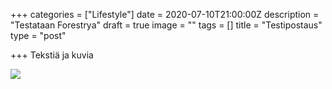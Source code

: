 +++
categories = ["Lifestyle"]
date = 2020-07-10T21:00:00Z
description = "Testataan Forestrya"
draft = true
image = ""
tags = []
title = "Testipostaus"
type = "post"

+++
Tekstiä ja kuvia

![](/images/masonary-post/post-9.jpg)